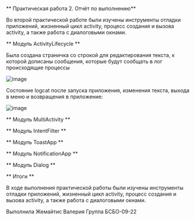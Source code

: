 **  Практическая работа 2. Отчёт по выполнению**

Во второй практической работе были изучены инструменты отладки приложений, жизненный цикл activity, процесс создания и вызова activity, а также работа с диалоговыми окнами.

** Модуль ActivityLifecycle **

Была создана страничка со строкой для редактирования текста, к которой дописаны сообщения, которые будут сообщать в лог происходящие процессы

![image](https://github.com/user-attachments/assets/392b2e1c-d459-4816-9335-ccc4aa3e83b4)

Состояние logcat после запуска приложения, изменения текста, выхода в меню и возвращения в приложение:

![image](https://github.com/user-attachments/assets/b7f67070-7cc8-4257-accb-e9cc86a88981)

** Модуль MultiActivity **

** Модуль IntentFilter **

** Модуль ToastApp **

** Модуль NotificationApp **

** Модуль Dialog **

** Итоги **

В ходе выполнения практической работы были изучены инструменты отладки приложений, жизненный цикл activity, процесс создания и вызова activity, а также работа с диалоговыми окнами.

Выполнила Жемайтис Валерия
Группа БСБО-09-22
